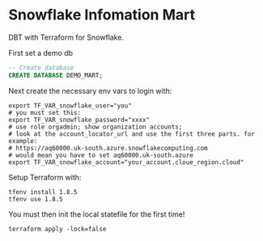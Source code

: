 # Snowflake Infomation Mart

DBT with Terraform for Snowflake.

First set a demo db

```sql
-- Create database
CREATE DATABASE DEMO_MART;

```

Next create the necessary env vars to login with:

```shell
export TF_VAR_snowflake_user="you"
# you must set this:
export TF_VAR_snowflake_password="xxxx"
# use role orgadmin; show organization accounts; 
# look at the account_locator_url and use the first three parts. for example:
# https://aq60000.uk-south.azure.snowflakecomputing.com
# would mean you have to set aq60000.uk-south.azure
export TF_VAR_snowflake_account="your_account.cloue_region.cloud"
```

Setup Terraform with:

```shell
tfenv install 1.8.5
tfenv use 1.8.5
```

You must then init the local statefile for the first time!

```shell
terraform apply -lock=false
```
